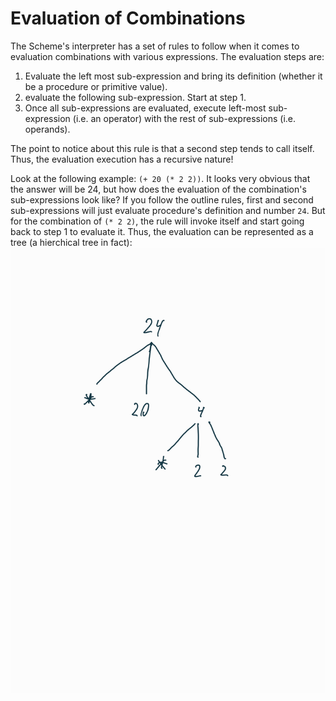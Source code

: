 # Evaluation of Combinations
The Scheme's interpreter has a set of rules to
follow when it comes to evaluation combinations with
various expressions. The evaluation steps are:
1. Evaluate the left most sub-expression and bring its
   definition (whether it be a procedure or primitive
   value).
2. evaluate the following sub-expression. Start at step 1.
3. Once all sub-expressions are evaluated, execute
   left-most sub-expression (i.e. an operator) with the
   rest of sub-expressions (i.e. operands).

The point to notice about this rule is that a second
step tends to call itself. Thus, the evaluation
execution has a recursive nature!

Look at the following example: `(+ 20 (* 2 2))`. It
looks very obvious that the answer will be 24, but how
does the evaluation of the combination's
sub-expressions look like? If you follow the outline
rules, first and second sub-expressions will just
evaluate procedure's definition and number `24`. But
for the combination of `(* 2 2)`, the rule will invoke
itself and start going back to step 1 to evaluate it.
Thus, the evaluation can be represented as a tree (a
hierchical tree in fact):
![hierchical tree](hierchical_tree_Of_execution_1.jpg)

